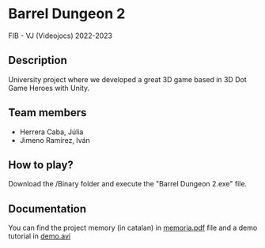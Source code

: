 # Barrel Dungeon 2

FIB - VJ (Videojocs)
2022-2023

## Description
University project where we developed a great 3D game based in 3D Dot Game Heroes with Unity.

## Team members
- Herrera Caba, Júlia 
- Jimeno Ramírez, Iván

## How to play?
Download the /Binary folder and execute the "Barrel Dungeon 2.exe" file.

## Documentation
You can find the project memory (in catalan) in [memoria.pdf](https://github.com/IvanJimenoRamirez/3D-Dot-Game/memoria.pdf) file and a demo tutorial in [demo.avi](https://github.com/IvanJimenoRamirez/3D-Dot-Game/demo.avi)